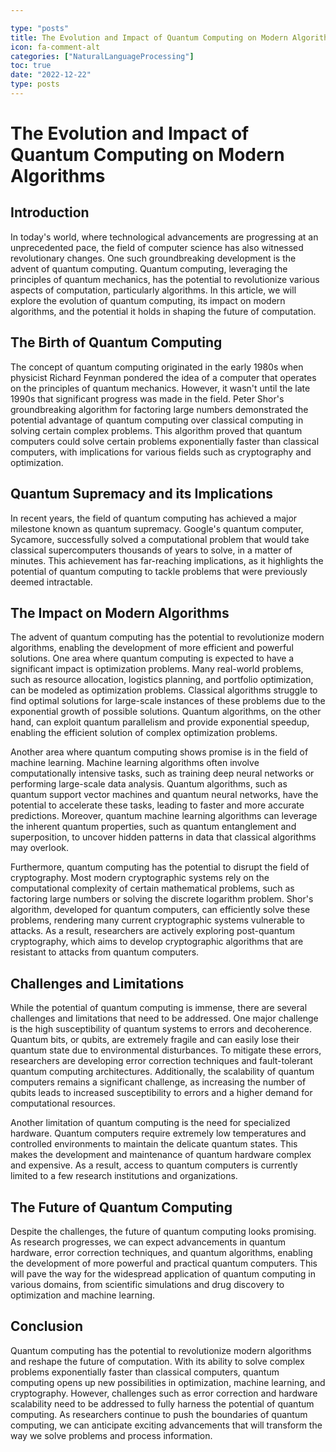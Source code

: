 ```yaml
---

type: "posts"
title: The Evolution and Impact of Quantum Computing on Modern Algorithms
icon: fa-comment-alt
categories: ["NaturalLanguageProcessing"]
toc: true
date: "2022-12-22"
type: posts
---
```





# The Evolution and Impact of Quantum Computing on Modern Algorithms

## Introduction
In today's world, where technological advancements are progressing at an unprecedented pace, the field of computer science has also witnessed revolutionary changes. One such groundbreaking development is the advent of quantum computing. Quantum computing, leveraging the principles of quantum mechanics, has the potential to revolutionize various aspects of computation, particularly algorithms. In this article, we will explore the evolution of quantum computing, its impact on modern algorithms, and the potential it holds in shaping the future of computation.

## The Birth of Quantum Computing
The concept of quantum computing originated in the early 1980s when physicist Richard Feynman pondered the idea of a computer that operates on the principles of quantum mechanics. However, it wasn't until the late 1990s that significant progress was made in the field. Peter Shor's groundbreaking algorithm for factoring large numbers demonstrated the potential advantage of quantum computing over classical computing in solving certain complex problems. This algorithm proved that quantum computers could solve certain problems exponentially faster than classical computers, with implications for various fields such as cryptography and optimization.

## Quantum Supremacy and its Implications
In recent years, the field of quantum computing has achieved a major milestone known as quantum supremacy. Google's quantum computer, Sycamore, successfully solved a computational problem that would take classical supercomputers thousands of years to solve, in a matter of minutes. This achievement has far-reaching implications, as it highlights the potential of quantum computing to tackle problems that were previously deemed intractable.

## The Impact on Modern Algorithms
The advent of quantum computing has the potential to revolutionize modern algorithms, enabling the development of more efficient and powerful solutions. One area where quantum computing is expected to have a significant impact is optimization problems. Many real-world problems, such as resource allocation, logistics planning, and portfolio optimization, can be modeled as optimization problems. Classical algorithms struggle to find optimal solutions for large-scale instances of these problems due to the exponential growth of possible solutions. Quantum algorithms, on the other hand, can exploit quantum parallelism and provide exponential speedup, enabling the efficient solution of complex optimization problems.

Another area where quantum computing shows promise is in the field of machine learning. Machine learning algorithms often involve computationally intensive tasks, such as training deep neural networks or performing large-scale data analysis. Quantum algorithms, such as quantum support vector machines and quantum neural networks, have the potential to accelerate these tasks, leading to faster and more accurate predictions. Moreover, quantum machine learning algorithms can leverage the inherent quantum properties, such as quantum entanglement and superposition, to uncover hidden patterns in data that classical algorithms may overlook.

Furthermore, quantum computing has the potential to disrupt the field of cryptography. Most modern cryptographic systems rely on the computational complexity of certain mathematical problems, such as factoring large numbers or solving the discrete logarithm problem. Shor's algorithm, developed for quantum computers, can efficiently solve these problems, rendering many current cryptographic systems vulnerable to attacks. As a result, researchers are actively exploring post-quantum cryptography, which aims to develop cryptographic algorithms that are resistant to attacks from quantum computers.

## Challenges and Limitations
While the potential of quantum computing is immense, there are several challenges and limitations that need to be addressed. One major challenge is the high susceptibility of quantum systems to errors and decoherence. Quantum bits, or qubits, are extremely fragile and can easily lose their quantum state due to environmental disturbances. To mitigate these errors, researchers are developing error correction techniques and fault-tolerant quantum computing architectures. Additionally, the scalability of quantum computers remains a significant challenge, as increasing the number of qubits leads to increased susceptibility to errors and a higher demand for computational resources.

Another limitation of quantum computing is the need for specialized hardware. Quantum computers require extremely low temperatures and controlled environments to maintain the delicate quantum states. This makes the development and maintenance of quantum hardware complex and expensive. As a result, access to quantum computers is currently limited to a few research institutions and organizations.

## The Future of Quantum Computing
Despite the challenges, the future of quantum computing looks promising. As research progresses, we can expect advancements in quantum hardware, error correction techniques, and quantum algorithms, enabling the development of more powerful and practical quantum computers. This will pave the way for the widespread application of quantum computing in various domains, from scientific simulations and drug discovery to optimization and machine learning.

## Conclusion
Quantum computing has the potential to revolutionize modern algorithms and reshape the future of computation. With its ability to solve complex problems exponentially faster than classical computers, quantum computing opens up new possibilities in optimization, machine learning, and cryptography. However, challenges such as error correction and hardware scalability need to be addressed to fully harness the potential of quantum computing. As researchers continue to push the boundaries of quantum computing, we can anticipate exciting advancements that will transform the way we solve problems and process information.